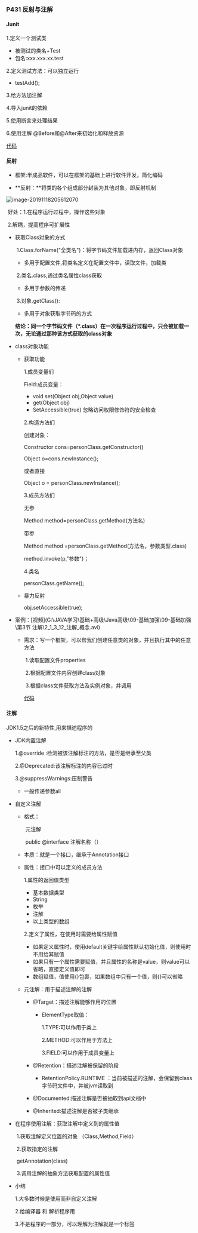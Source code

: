 ### P431  反射与注解

#### Junit

1.定义一个测试类   

* 被测试的类名+Test
* 包名:xxx.xxx.xx.test

2.定义测试方法：可以独立运行

* testAdd();

3.给方法加注解

4.导入junit的依赖

5.使用断言来处理结果

6.使用注解 @Before和@After来初始化和释放资源

[代码](E:\YangChengCan\Learning\Java学习\代码\base-code\day04-code\src\com\yangcc\Junit)

#### 反射

* 框架:半成品软件，可以在框架的基础上进行软件开发，简化编码

* **反射：**将类的各个组成部分封装为其他对象，即反射机制

![image-20191118205612070](C:\Users\Administrator\AppData\Roaming\Typora\typora-user-images\image-20191118205612070.png)

​	好处：1.在程序运行过程中，操作这些对象

​				2.解耦，提高程序可扩展性

* 获取Class对象的方式  

  ​	1.Class.forName("全类名")：将字节码文件加载进内存，返回Class对象

  * 多用于配置文件,将类名定义在配置文件中，读取文件，加载类

  ​	2.类名.class,通过类名属性class获取

  * 多用于参数的传递

  ​	3.对象.getClass():

  * 多用于对象获取字节码的方式

  **结论：同一个字节码文件（*.class）在一次程序运行过程中，只会被加载一次，无论通过那种该方式获取的class对象**

* class对象功能

  * 获取功能

    1.成员变量们

    Field:成员变量：

    * void set(Object obj,Object value)
    * get(Object obj)
    * SetAccessible(true) 忽略访问权限修饰符的安全检查

    2.构造方法们

    创建对象：

    Constructor cons=personClass.getConstructor()
    
    Object o=cons.newInstance();
    
    或者直接
    
    Object o = personClass.newInstance();
    
    3.成员方法们
    
    无参
    
    Method method=personClass.getMethod(方法名)
    
    带参
    
    Method method =personClass.getMethod(方法名，参数类型.class)
    
    method.invoke(p,"参数")；
    
    4.类名
    
    personClass.getName();
    
  * 暴力反射
  
    obj.setAccessible(true);
  
* 案例：[视频](G:\JAVA学习\基础+高级\Java高级\09-基础加强\09-基础加强\第3节 注解\2_1_3_12_注解_概念.avi)

  * 需求：写一个框架，可以帮我们创建任意类的对象，并且执行其中的任意方法

    ​	1.读取配置文件properties

    ​	2.根据配置文件内容创建class对象

    ​	3.根据class文件获取方法及实例对象，并调用

    [代码](E:\YangChengCan\Learning\Java学习\代码\base-code\day04-code\src\com\yangcc\Reflect\RefTest.java)

#### 注解

JDK1.5之后的新特性,用来描述程序的

* JDK内置注解

  1.@override :检测被该注解标注的方法，是否是继承至父类

  2.@Deprecated:该注解标注的内容已过时

  3.@suppressWarnings:压制警告

  * 一般传递参数all

* 自定义注解

  * 格式： 

    ​	元注解

    ​	public @interface 注解名称（）

  * 本质：就是一个接口，继承于Annotation接口

  * 属性：接口中可以定义的成员方法

    1.属性的返回值类型

    * 基本数据类型
    * String
    * 枚举
    * 注解
    * 以上类型的数组

    2.定义了属性，在使用时需要给属性赋值

    * 如果定义属性时，使用default关键字给属性默认初始化值，则使用时不用给其赋值
    * 如果只有一个属性需要赋值，并且属性的名称是value，则value可以省略，直接定义值即可
    * 数组赋值，值使用{}包裹，如果数组中只有一个值，则{}可以省略

  * 元注解：用于描述注解的注解

    * @Target：描述注解能够作用的位置

      * ElementType取值：

        1.TYPE:可以作用于类上

        2.METHOD:可以作用于方法上

        3.FIELD:可以作用于成员变量上

    * @Retention：描述注解被保留的阶段

      * RetentionPolicy.RUNTIME   ：当前被描述的注解，会保留到class字节码文件中，并被jvm读取到

    * @Documented:描述注解是否被抽取到api文档中

    * @Inherited:描述注解是否被子类继承

      

* 在程序使用注解：获取注解中定义到的属性值

  ​	1.获取注解定义位置的对象 （Class,Method,Field）

  ​	2.获取指定的注解

  ​	    getAnnotation(class)

  ​	3.调用注解的抽象方法获取配置的属性值

* 小结

  1.大多数时候是使用而非自定义注解
  
  2.给编译器    和  解析程序用
  
  3.不是程序的一部分，可以理解为注解就是一个标签
  
  